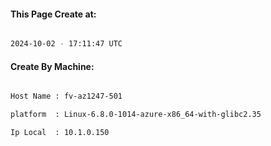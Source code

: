 
   
#### This Page Create at:

```bash

2024-10-02 - 17:11:47 UTC

```

#### Create By Machine:

```bash

Host Name : fv-az1247-501

platform  : Linux-6.8.0-1014-azure-x86_64-with-glibc2.35

Ip Local  : 10.1.0.150

```

